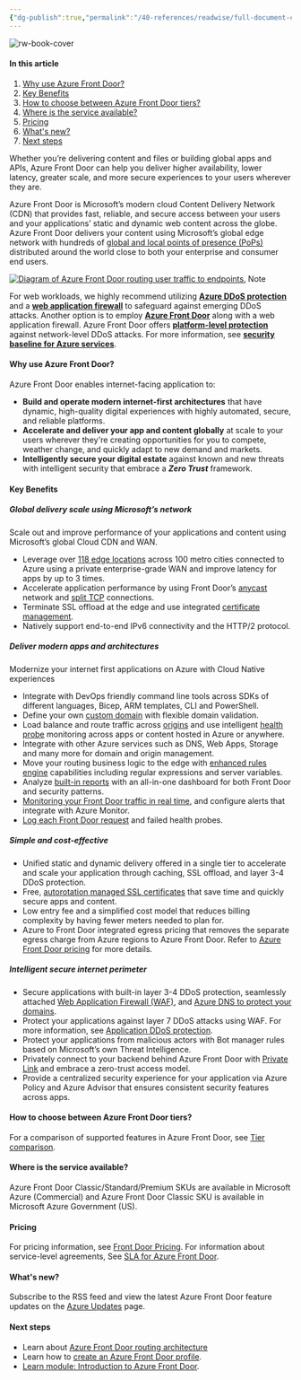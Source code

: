```yaml
---
{"dg-publish":true,"permalink":"/40-references/readwise/full-document-contents/azure-front-door/","tags":["rw/articles"]}
---
```


![rw-book-cover](https://readwise-assets.s3.amazonaws.com/media/uploaded_book_covers/profile_921743/logo-ms-social_iGQZ1il.png)

#### In this article

1. [Why use Azure Front Door?](https://learn.microsoft.com/en-us/azure/frontdoor/front-door-overview#why-use-azure-front-door)
2. [Key Benefits](https://learn.microsoft.com/en-us/azure/frontdoor/front-door-overview#key-benefits)
3. [How to choose between Azure Front Door tiers?](https://learn.microsoft.com/en-us/azure/frontdoor/front-door-overview#how-to-choose-between-azure-front-door-tiers)
4. [Where is the service available?](https://learn.microsoft.com/en-us/azure/frontdoor/front-door-overview#where-is-the-service-available)
5. [Pricing](https://learn.microsoft.com/en-us/azure/frontdoor/front-door-overview#pricing)
6. [What's new?](https://learn.microsoft.com/en-us/azure/frontdoor/front-door-overview#whats-new)
7. [Next steps](https://learn.microsoft.com/en-us/azure/frontdoor/front-door-overview#next-steps)

Whether you’re delivering content and files or building global apps and APIs, Azure Front Door can help you deliver higher availability, lower latency, greater scale, and more secure experiences to your users wherever they are.

Azure Front Door is Microsoft’s modern cloud Content Delivery Network (CDN) that provides fast, reliable, and secure access between your users and your applications’ static and dynamic web content across the globe. Azure Front Door delivers your content using Microsoft’s global edge network with hundreds of [global and local points of presence (PoPs)](https://learn.microsoft.com/en-us/azure/frontdoor/edge-locations-by-region) distributed around the world close to both your enterprise and consumer end users.

[![Diagram of Azure Front Door routing user traffic to endpoints.](https://learn.microsoft.com/en-us/azure/frontdoor/media/overview/front-door-overview.png)](https://learn.microsoft.com/en-us/azure/frontdoor/media/overview/front-door-overview-expanded.png#lightbox)
Note

For web workloads, we highly recommend utilizing [**Azure DDoS protection**](https://learn.microsoft.com/en-us/azure/ddos-protection/ddos-protection-overview) and a [**web application firewall**](https://learn.microsoft.com/en-us/azure/web-application-firewall/overview) to safeguard against emerging DDoS attacks. Another option is to employ [**Azure Front Door**](https://learn.microsoft.com/en-us/azure/frontdoor/web-application-firewall) along with a web application firewall. Azure Front Door offers [**platform-level protection**](https://learn.microsoft.com/en-us/azure/frontdoor/front-door-ddos) against network-level DDoS attacks. For more information, see [**security baseline for Azure services**](https://learn.microsoft.com/en-us/security/benchmark/azure/security-baselines-overview).

#### Why use Azure Front Door?

Azure Front Door enables internet-facing application to:

* **Build and operate modern internet-first architectures** that have dynamic, high-quality digital experiences with highly automated, secure, and reliable platforms.
* **Accelerate and deliver your app and content globally** at scale to your users wherever they're creating opportunities for you to compete, weather change, and quickly adapt to new demand and markets.
* **Intelligently secure your digital estate** against known and new threats with intelligent security that embrace a ***Zero Trust*** framework.

#### Key Benefits

##### Global delivery scale using Microsoft’s network

Scale out and improve performance of your applications and content using Microsoft’s global Cloud CDN and WAN.

* Leverage over [118 edge locations](https://learn.microsoft.com/en-us/azure/frontdoor/edge-locations-by-region) across 100 metro cities connected to Azure using a private enterprise-grade WAN and improve latency for apps by up to 3 times.
* Accelerate application performance by using Front Door’s [anycast](https://learn.microsoft.com/en-us/azure/frontdoor/front-door-traffic-acceleration#select-the-front-door-edge-location-for-the-request-anycast) network and [split TCP](https://learn.microsoft.com/en-us/azure/frontdoor/front-door-traffic-acceleration#connect-to-the-front-door-edge-location-split-tcp) connections.
* Terminate SSL offload at the edge and use integrated [certificate management](https://learn.microsoft.com/en-us/azure/frontdoor/standard-premium/how-to-configure-https-custom-domain).
* Natively support end-to-end IPv6 connectivity and the HTTP/2 protocol.

##### Deliver modern apps and architectures

Modernize your internet first applications on Azure with Cloud Native experiences

* Integrate with DevOps friendly command line tools across SDKs of different languages, Bicep, ARM templates, CLI and PowerShell.
* Define your own [custom domain](https://learn.microsoft.com/en-us/azure/frontdoor/standard-premium/how-to-add-custom-domain) with flexible domain validation.
* Load balance and route traffic across [origins](https://learn.microsoft.com/en-us/azure/frontdoor/origin) and use intelligent [health probe](https://learn.microsoft.com/en-us/azure/frontdoor/health-probes) monitoring across apps or content hosted in Azure or anywhere.
* Integrate with other Azure services such as DNS, Web Apps, Storage and many more for domain and origin management.
* Move your routing business logic to the edge with [enhanced rules engine](https://learn.microsoft.com/en-us/azure/frontdoor/front-door-rules-engine) capabilities including regular expressions and server variables.
* Analyze [built-in reports](https://learn.microsoft.com/en-us/azure/frontdoor/standard-premium/how-to-reports) with an all-in-one dashboard for both Front Door and security patterns.
* [Monitoring your Front Door traffic in real time](https://learn.microsoft.com/en-us/azure/frontdoor/standard-premium/how-to-monitor-metrics), and configure alerts that integrate with Azure Monitor.
* [Log each Front Door request](https://learn.microsoft.com/en-us/azure/frontdoor/standard-premium/how-to-logs) and failed health probes.

##### Simple and cost-effective

* Unified static and dynamic delivery offered in a single tier to accelerate and scale your application through caching, SSL offload, and layer 3-4 DDoS protection.
* Free, [autorotation managed SSL certificates](https://learn.microsoft.com/en-us/azure/frontdoor/end-to-end-tls) that save time and quickly secure apps and content.
* Low entry fee and a simplified cost model that reduces billing complexity by having fewer meters needed to plan for.
* Azure to Front Door integrated egress pricing that removes the separate egress charge from Azure regions to Azure Front Door. Refer to [Azure Front Door pricing](https://azure.microsoft.com/pricing/details/frontdoor/) for more details.

##### Intelligent secure internet perimeter

* Secure applications with built-in layer 3-4 DDoS protection, seamlessly attached [Web Application Firewall (WAF)](https://learn.microsoft.com/en-us/azure/web-application-firewall/afds/afds-overview), and [Azure DNS to protect your domains](https://learn.microsoft.com/en-us/azure/frontdoor/how-to-configure-endpoints).
* Protect your applications against layer 7 DDoS attacks using WAF. For more information, see [Application DDoS protection](https://learn.microsoft.com/en-us/azure/web-application-firewall/shared/application-ddos-protection).
* Protect your applications from malicious actors with Bot manager rules based on Microsoft’s own Threat Intelligence.
* Privately connect to your backend behind Azure Front Door with [Private Link](https://learn.microsoft.com/en-us/azure/frontdoor/private-link) and embrace a zero-trust access model.
* Provide a centralized security experience for your application via Azure Policy and Azure Advisor that ensures consistent security features across apps.

#### How to choose between Azure Front Door tiers?

For a comparison of supported features in Azure Front Door, see [Tier comparison](https://learn.microsoft.com/en-us/azure/frontdoor/standard-premium/tier-comparison).

#### Where is the service available?

Azure Front Door Classic/Standard/Premium SKUs are available in Microsoft Azure (Commercial) and Azure Front Door Classic SKU is available in Microsoft Azure Government (US).

#### Pricing

For pricing information, see [Front Door Pricing](https://azure.microsoft.com/pricing/details/frontdoor/). For information about service-level agreements, See [SLA for Azure Front Door](https://azure.microsoft.com/support/legal/sla/frontdoor/v1_0/).

#### What's new?

Subscribe to the RSS feed and view the latest Azure Front Door feature updates on the [Azure Updates](https://azure.microsoft.com/updates/?category=networking&query=Azure%20Front%20Door) page.

#### Next steps

* Learn about [Azure Front Door routing architecture](https://learn.microsoft.com/en-us/azure/frontdoor/front-door-routing-architecture)
* Learn how to [create an Azure Front Door profile](https://learn.microsoft.com/en-us/azure/frontdoor/create-front-door-portal).
* [Learn module: Introduction to Azure Front Door](https://learn.microsoft.com/en-us/training/modules/intro-to-azure-front-door/).
